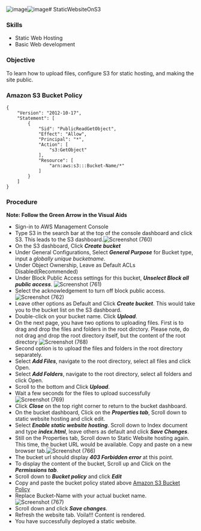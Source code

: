 ![image](https://github.com/user-attachments/assets/59e8915f-5fd7-4cd9-b2d0-afc6c85f1570)![image](https://github.com/user-attachments/assets/daf81032-16a6-4f8a-bc3a-a2c615ee00d3)# StaticWebsiteOnS3
### Skills
* Static Web Hosting
* Basic Web development
### Objective
To learn how to upload files, configure S3 for static hosting, and making the site public.
### Amazon S3 Bucket Policy
```
{
    "Version": "2012-10-17",
    "Statement": [
        {
            "Sid": "PublicReadGetObject",
            "Effect": "Allow",
            "Principal": "*",
            "Action": [
                "s3:GetObject"
            ],
            "Resource": [
                "arn:aws:s3:::Bucket-Name/*"
            ]
        }
    ]
}
```
### Procedure
**Note: Follow the Green Arrow in the Visual Aids**
* Sign-in to AWS Management Console
* Type S3 in the search bar at the top of the console dashboard and click S3. This leads to the S3 dashboard.![Screenshot (760)](https://github.com/user-attachments/assets/e84f5cf8-a6c9-47ae-8767-04fd2edc3c01)
* On the S3 dashboard, Click ***Create bucket***
* Under General Configurations, Select ***General Purpose*** for Bucket type, input a *globally unique bucketname*.
* Under Object Ownership, Leave as Default ACLs Disabled(Recommended)
* Under Block Public Access settings for this bucket, ***Unselect Block all public access***.  ![Screenshot (761)](https://github.com/user-attachments/assets/4ba79009-5460-4351-9a7a-460cc2731db5)
* Select the acknowledgement to turn off block public access. ![Screenshot (762)](https://github.com/user-attachments/assets/d85f1f8b-9ffa-499b-88e9-9539f5cca034)
* Leave other options as Default and Click ***Create bucket***. This would take you to the bucket list on the S3 dashboard.
* Double-click on your bucket name. Click ***Upload***.
* On the next page, you have two options to uploading files. First is to drag and drop the files and folders in the root dirctory. Please note, do not drag and drop the root directory itself, but the content of the root directory ![Screenshot (768)](https://github.com/user-attachments/assets/60bfd73a-ba0d-4d7d-9762-d59dc238bb23)
* Second option is to upload the files and folders in the root directory separately.
* Select ***Add Files***, navigate to the root directory, select all files and click Open.
* Select ***Add Folders***, navigate to the root directory, select all folders and click Open.
* Scroll to the bottom and Click ***Upload***.
* Wait a few seconds for the files to upload successfully ![Screenshot (769)](https://github.com/user-attachments/assets/d2029640-dfac-4c1e-8872-2a8390bd07fb)
* Click ***Close*** on the top right corner to return to the bucket dashboard.
* On the bucket dashboard, Click on the ***Properties tab***, Scroll down to static website hosting and click edit.
* Select ***Enable static website hosting***. Scroll down to Index document and type ***index.html***, leave others as default and click ***Save Changes***.
* Still on the Properties tab, Scroll down to Static Website hosting again. This time, the bucket URL would be available. Copy and paste on a new browser tab.![Screenshot (766)](https://github.com/user-attachments/assets/63c7fa6a-3e36-4aa1-80fa-306e51f7b756)
* The bucket url should display ***403 Forbidden error*** at this point.
* To display the content of the bucket, Scroll up and Click on the ***Permissions tab***.
* Scroll down to ***Bucket policy*** and click ***Edit***
* Copy and paste the bucket policy stated above [Amazon S3 Bucket Policy](https://github.com/EbuwaJulia/StaticWebsiteOnS3/edit/main/README.md#amazon-s3-bucket-policy)
* Replace Bucket-Name with your actual bucket name. ![Screenshot (767)](https://github.com/user-attachments/assets/df403e73-e1c1-4a00-97ea-001b7f06008c)
* Scroll down and click ***Save changes***.
* Refresh the website tab. Voila!!! Content is rendered.
* You have successfully deployed a static website.


